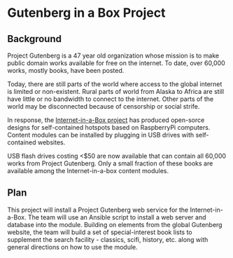 # Gutenberg in a Box Project

## Background

Project Gutenberg is a 47 year old organization whose mission is to make public domain works available for free on the internet. To date, over 60,000 works, mostly books, have been posted.

Today, there are still parts of the world where access to the global internet is limited or non-existent. Rural parts of world from Alaska to Africa are still have little or no bandwidth to connect to the internet. Other parts of the world may be disconnected because of censorship or social strife.

In response, the [Internet-in-a-Box project](http://internet-in-a-box.org/) has produced open-sorce designs for self-contained hotspots based on RaspberryPi computers. Content modules can be installed by plugging in USB drives with self-contained websites.

USB flash drives costing <$50 are now available that can contain all 60,000 works from Project Gutenberg. Only a small fraction of these books are available among the Internet-in-a-box content modules.

## Plan

This project will install a Project Gutenberg web service for the Internet-in-a-Box. The team will use an Ansible script to install a web server and database into the module. Building on elements from the global Gutenberg website, the team will build a set of special-interest book lists to supplement the search facility - classics, scifi, history, etc. along with general directions on how to use the module.

